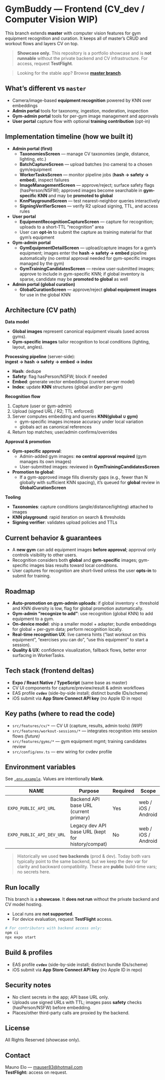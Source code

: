 # GymBuddy — Frontend (CV_dev / Computer Vision WIP)

This branch extends **master** with computer vision features for gym equipment recognition and curation. It keeps all of master’s CRUD and workout flows and layers CV on top.

> **Showcase only.** This repository is a portfolio showcase and is **not runnable** without the private backend and CV infrastructure. For access, request **TestFlight**.

> Looking for the stable app? Browse **[master branch](https://github.com/Mauser83/gymbuddy-frontend/tree/master)**.

## What’s different vs `master`
- Camera/image-based **equipment recognition** powered by KNN over embeddings
- **Admin portal** tools for taxonomy, ingestion, moderation, inspection
- **Gym-admin portal** tools for per-gym image management and approvals
- **User portal** capture flow with optional **training contribution** (opt-in)

## Implementation timeline (how we built it)
- **Admin portal (first)**
  - **TaxonomiesScreen** — manage CV taxonomies (angle, distance, lighting, etc.)
  - **BatchCaptureScreen** — upload batches (no camera) to a chosen gym/equipment
  - **WorkerTasksScreen** — monitor pipeline jobs (**hash → safety → embed**), inspect failures
  - **ImageManagementScreen** — approve/reject; surface safety flags (hasPerson/NSFW); approved images become searchable in **gym-specific KNN** and may be **promoted to global**
  - **KnnPlaygroundScreen** — test nearest-neighbor queries interactively
  - **SigningVerifierScreen** — verify R2 upload signing, TTL, and access rules
- **User portal**
  - **EquipmentRecognitionCaptureScreen** — capture for recognition; uploads to a short-TTL “recognition” area
  - User can **opt-in** to submit the capture as training material for that gym’s equipment
- **Gym-admin portal**
  - **GymEquipmentDetailScreen** — upload/capture images for a gym’s equipment; images enter the **hash → safety → embed** pipeline automatically (no central approval needed for gym-specific images managed by the gym)
  - **GymTrainingCandidatesScreen** — review user-submitted images; approve to include in gym-specific KNN; if global inventory is sparse, candidate may be **promoted to global** as well
- **Admin portal (global curation)**
  - **GlobalCurationScreen** — approve/reject **global equipment images** for use in the global KNN

## Architecture (CV path)
**Data model**
- **Global images** represent canonical equipment visuals (used across gyms).
- **Gym-specific images** tailor recognition to local conditions (lighting, layout, angles).

**Processing pipeline** (server-side):  
**ingest → hash → safety → embed → index**
- **Hash**: dedupe
- **Safety**: flag hasPerson/NSFW; block if needed
- **Embed**: generate vector embeddings (current server model)
- **Index**: update **KNN** structures (global and/or per-gym)

**Recognition flow**
1. Capture (user or gym-admin)
2. Upload (signed URL / R2; TTL enforced)
3. Server computes embedding and queries **KNN(global ∪ gym)**  
   - gym-specific images increase accuracy under local variation  
   - globals act as canonical references
4. Return top matches; user/admin confirms/overrides

**Approval & promotion**
- **Gym-specific approval**:  
  - Admin-added gym images: **no central approval required** (gym manages its own images)  
  - User-submitted images: reviewed in **GymTrainingCandidatesScreen**
- **Promotion to global**:  
  - If a gym-approved image fills diversity gaps (e.g., fewer than N globally with sufficient KNN spacing), it’s queued for **global** review in **GlobalCurationScreen**

**Tooling**
- **Taxonomies**: capture conditions (angle/distance/lighting) attached to images
- **KNN playground**: rapid iteration on search & thresholds
- **Signing verifier**: validates upload policies and TTLs

## Current behavior & guarantees
- A **new gym** can add equipment images **before approval**; approval only controls visibility to other users.
- Recognition considers both **global** and **gym-specific** images; gym-specific images bias results toward local conditions.
- User captures for recognition are short-lived unless the user **opts-in** to submit for training.

## Roadmap
- **Auto-promotion on gym-admin uploads**: if global inventory < threshold and KNN diversity is low, flag for global promotion automatically.
- **Gym-admin “recognize to add”**: use recognition (global KNN) to add equipment to a gym.
- **On-device model**: ship a smaller model + adapter; bundle embeddings for global + per-gym data; perform recognition locally.
- **Real-time recognition UX**: live camera hints (“last workout on this equipment”, “exercises you can do”, “use this equipment” to start a session).
- **Quality & UX**: confidence visualization, fallback flows, better error surfacing in WorkerTasks.

## Tech stack (frontend deltas)
- **Expo / React Native / TypeScript** (same base as master)
- CV UI components for capture/preview/result & admin workflows
- EAS profile **`cvdev`** (side-by-side install; distinct bundle IDs/scheme)
- iOS submit via **App Store Connect API key** (no Apple ID in repo)

## Key paths (where to read the code)
- `src/features/cv/*` — CV UI (capture, results, admin tools) *(WIP)*
- `src/features/workout-sessions/*` — integrates recognition into session flows *(future)*
- `src/features/gyms/*` — gym equipment mgmt; training candidates review
- `src/config/env.ts` — env wiring for cvdev profile

## Environment variables
See [`.env.example`](./.env.example). Values are intentionally **blank**.

| NAME                       | Purpose                                        | Required | Scope               |
|----------------------------|------------------------------------------------|----------|---------------------|
| `EXPO_PUBLIC_API_URL`      | Backend API base URL (current primary)         | Yes      | web / iOS / Android |
| `EXPO_PUBLIC_API_DEV_URL`  | Legacy dev API base URL (kept for history/compat) | No    | web / iOS / Android |

> Historically we used **two backends** (prod & dev). Today both vars typically point to the same backend, but we keep the dev var for clarity and backward compatibility. These are **public** build-time vars; no secrets here.

## Run locally  
This branch is a **showcase**. It **does not run** without the private backend and CV model hosting.
- Local runs are **not supported**.
- For device evaluation, request **TestFlight** access.

```bash
# For contributors with backend access only:
npm ci
npx expo start
```

## Build & profiles
- EAS profile **`cvdev`** (side-by-side install; distinct bundle IDs/scheme)
- iOS submit via **App Store Connect API key** (no Apple ID in repo)

## Security notes
- No client secrets in the app; API base URL only.
- Uploads use signed URLs with TTL; images pass **safety** checks (hasPerson/NSFW) before embedding.
- Places/other third-party calls are proxied by the backend.

## License
All Rights Reserved (showcase only).

## Contact
Mauno Elo — mauser83@hotmail.com  
**TestFlight:** access on request.